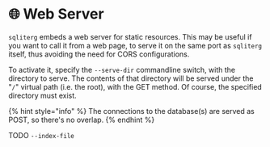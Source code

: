 # 🌐 Web Server

`sqliterg` embeds a web server for static resources. This may be useful if you want to call it from a web page, to serve
it on the same port as `sqliterg` itself, thus avoiding the need for CORS configurations.

To activate it, specify the `--serve-dir` commandline switch, with the directory to serve. The contents of that directory
will be served under the "`/`" virtual path (i.e. the root), with the GET method. Of course, the specified directory must
exist. 

{% hint style="info" %}
The connections to the database(s) are served as POST, so there's no overlap.
{% endhint %}

TODO `--index-file`

